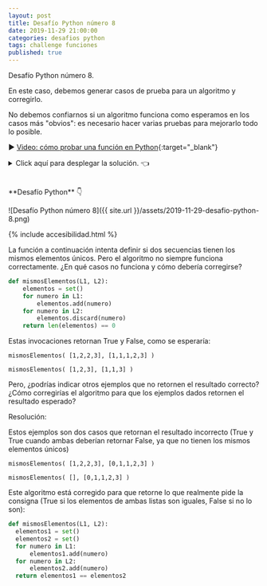 ```yaml
---
layout: post
title: Desafío Python número 8
date: 2019-11-29 21:00:00
categories: desafios python
tags: challenge funciones
published: true
---
```


Desafío Python número 8.

En este caso, debemos generar casos de prueba para un algoritmo y corregirlo. 

No debemos confiarnos si un algoritmo funciona como esperamos en los casos más "obvios": es necesario hacer varias pruebas para mejorarlo todo lo posible. 

▶️ [Video: cómo probar una función en Python](https://www.youtube.com/watch?v=ZJP0Z5-sbeY){:target="_blank"}


<details><summary>Click aquí para desplegar la solución. 👈</summary>
<br />Una posible solución al desafío: las dos últimas invocaciones retornaban un resultado incorrecto con la versión errónea del algoritmo. En la versión corregida dada en la solución, las cuatro invocaciones retornan lo esperado.
<br />&nbsp;
<div markdown="1">💻 [Código ejecutable](https://jdoodle.com/a/3q8F){:target="_blank"}
  </div>  

{% include codeEditor.html id="3q8F?stdin=0&arg=0&rw=1" %}
  
<br />😀 ¿Se te ocurrieron otras formas de mejorar el algoritmo? Deja tu comentario debajo.
<div markdown="1">![Solución al desafío]({{ site.url }}/assets/2019-11-29-desafio-python-8-solucion.png)
  </div>

</details>

<br />
<br />
**Desafío Python** 👇

![Desafío Python número 8]({{ site.url }}/assets/2019-11-29-desafio-python-8.png)

{% include accesibilidad.html %}

La función a continuación intenta definir si dos secuencias tienen los mismos elementos únicos. Pero el algoritmo no siempre funciona correctamente. ¿En qué casos no funciona y cómo debería corregirse?

```python
def mismosElementos(L1, L2):
    elementos = set()
    for numero in L1:
        elementos.add(numero)
    for numero in L2:
        elementos.discard(numero)
    return len(elementos) == 0
```

Estas invocaciones retornan True y False, como se esperaría:

`mismosElementos( [1,2,2,3], [1,1,1,2,3] )`

`mismosElementos( [1,2,3], [1,1,3] )`

Pero, ¿podrías indicar otros ejemplos que no retornen el resultado correcto? ¿Cómo corregirías el algoritmo para que los ejemplos dados retornen el resultado esperado?

Resolución:

Estos ejemplos son dos casos que retornan el resultado incorrecto (True y True cuando ambas deberían retornar False, ya que no tienen los mismos elementos únicos)

`mismosElementos( [1,2,2,3], [0,1,1,2,3] )`

`mismosElementos( [], [0,1,1,2,3] )`

Este algoritmo está corregido para que retorne lo que realmente pide la consigna (True si los elementos de ambas listas son iguales, False si no lo son):

```python
def mismosElementos(L1, L2):
  elementos1 = set()
  elementos2 = set()
  for numero in L1:
      elementos1.add(numero)
  for numero in L2:
      elementos2.add(numero)
  return elementos1 == elementos2
```


</div></details>
